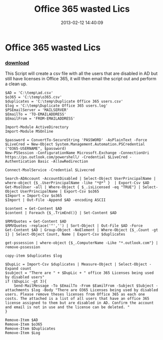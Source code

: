 ﻿---
pid:            3940
parent:         0
children:       
poster:         AdrianWoodrup
title:          Office 365 wasted Lics
date:           2013-02-12 14:40:09
description:    This Script will create a csv file with all the users that are disabled in AD but still have licenses in Office 365, it will then email the script out and perform a clean up.  
format:         posh
---

# Office 365 wasted Lics

### [download](3940.ps1)  

This Script will create a csv file with all the users that are disabled in AD but still have licenses in Office 365, it will then email the script out and perform a clean up.  

```posh
$AD = 'C:\temp\ad.csv'
$o365 = 'C:\temp\o365.csv'
$duplicates = 'C:\temp\Duplicate Office 365 users.csv'
$log = 'C:\temp\Duplicate Office 365 users.log'
$PSEmailServer = 'MAILSERVER'
$EmailTo = 'TO-EMAILADDRESS'
$EmailFrom = 'FROM-EMAILADDRESS'

Import-Module ActiveDirectory 
Import-Module MSOnline

$password = ConvertTo-SecureString 'PASSWORD' -AsPlainText -Force
$LiveCred = New-Object System.Management.Automation.PSCredential ("O365-USERNAME", $password)
New-PSSession -ConfigurationName Microsoft.Exchange -ConnectionUri https://ps.outlook.com/powershell/ -Credential $LiveCred -Authentication Basic -AllowRedirection

Connect-MsolService -Credential $Livecred

Search-ADAccount -AccountDisabled | Select-Object UserPrincipalName | where-object {$_.UserPrincipalName -like "*@*" }  | Export-Csv $AD
Get-MsolUser -all | Where-Object { $_.isLicensed -eq "TRUE"} | Select-Object UserPrincipalName | Export-Csv $o365
$Import = Import-Csv $o365
$Import | Out-File -Append $AD -encoding ASCII

$content = Get-Content $AD
$content | Foreach {$_.TrimEnd()} | Set-Content $AD

$RMVQuotes = Get-Content $AD 
$RMVQuotes -replace('"','') | Sort-Object | Out-File $AD -Force
Get-Content $AD | Group-Object -NoElement | Where-Object {$_.Count -gt 1} | Select-Object Count, Name | Export-Csv $duplicates

get-pssession | where-object {$_.ComputerName -Like "*.outlook.com"} | remove-pssession

copy-item $duplicates $log

$DupLic = Import-Csv $duplicates | Measure-Object | Select-Object -Expand count
$subject = "There are " + $DupLic + " office 365 Licenses being used by disabled users"
if ($DupLic -gt 3){
	Send-MailMessage -To $EmailTo -From $EamilFrom -Subject $Subject -attachments $log -Body "There are O365 Licenses being used by disabled users. Please remove theses licenses from Office 365 as each one costs. The attached is a list of all users that have an office 365 license assigned to them but are disabled in AD. Confirm the account and email is not in use and the license can be deleted. "
}

Remove-Item $AD
Remove-Item $o365
Remove-Item $Duplicates
Remove-Item $Log
```
